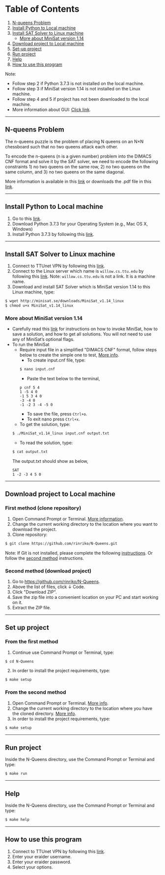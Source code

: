 # Table of Contents
1. [N-queens Problem](#n-queens)
2. [Install Python to Local machine](#install-python)
3. [Install SAT Solver to Linux machine](#install-sat)
    - [More about MiniSat version 1.14](#more-sat)
4. [Download project to Local machine](#download-project)
5. [Set-up project](#set-up-project)
6. [Run project](#run-project)
7. [Help](#help)
8. [How to use this program](#how-to-use)

Note: 
- Follow step 2 if Python 3.7.3 is not installed on the local machine. 
- Follow step 3 if MiniSat version 1.14 is not installed on the Linux machine. 
- Follow step 4 and 5 if project has not been downloaded to the local machine.
- More information about GUI: [Click link](https://realpython.com/python-gui-tkinter/#building-your-first-python-gui-application-with-tkinter).

----------------------------------------------------
## <a name="n-queens"></a> N-queens Problem

The n-queens puzzle is the problem of placing N queens on an N×N chessboard such that no two queens attack each other.
        
To encode the n-queens (n is a given number) problem into the DIMACS CNF format and solve it by the SAT solver, we need to encode the following constraints 
        1) no two queens on the same row, 
        2) no two queens on the same column, and 
        3) no two queens on the same diagonal. 
        
More information is available in this [link](http://htmlpreview.github.io/?https://github.com/rinriko/N-Queens/blob/main/REPORT/index.html) or downloads the .pdf file in this [link](https://github.com/rinriko/N-Queens/blob/main/REPORT/report.pdf).

----------------------------------------------------
## <a name="install-python"></a> Install Python to Local machine
1. Go to this [link](https://www.python.org/downloads/release/python-373/).
2. Download Python 3.7.3 for your Operating System (e.g., Mac OS X, Windows)
3. Install Python 3.7.3 by following this [link](https://realpython.com/installing-python/).
----------------------------------------------------
## <a name="install-sat"></a> Install SAT Solver to Linux machine
1. Connect to TTUnet VPN by following this [link](https://www.askit.ttu.edu/portal/app/portlets/results/viewsolution.jsp?guest=0&solutionid=181128172622147&hypermediatext=null).
2. Connect to the Linux server which name is `willow.cs.ttu.edu` by following this [link](https://www.linuxbabe.com/linux-server/ssh-windows). Note: `willow.cs.ttu.edu` is not a link. It is a machine name.
3. Download and install SAT Solver which is MiniSat version 1.14 to this Linux machine, type: 
```sh
$ wget http://minisat.se/downloads/MiniSat_v1.14_linux
$ chmod u+x MiniSat_v1.14_linux
```
### <a name="more-sat"></a> More about MiniSat version 1.14
- Carefully read this [link](https://dwheeler.com/essays/minisat-user-guide.html) for instructions on how to invoke MiniSat, how to save a solution, and how to get all solutions.
You will not need to use any of MiniSat’s optional flags.
- To run the MiniSat
    - Require input file in a simplified "DIMACS CNF" format, follow steps below to create the simple one to test, [More info](https://linuxize.com/post/how-to-use-nano-text-editor/).
        - To create input.cnf file, type:
        ```sh
        $ nano input.cnf
        ```
        - Paste the text below to the terminal,
        ```
        p cnf 5 4
        1 -5 4 0
        -1 5 3 4 0
        -3 -4 0
        -1 -2 3 -4 -5 0
        ```
        - To save the file, press `Ctrl+o`.
        - To exit nano press `Ctrl+x`.
    - To get the solution, type:
    ```sh
    $ ./MiniSat_v1.14_linux input.cnf output.txt
    ```
    - To read the solution, type:
    ```sh
    $ cat output.txt
    ```
    The output.txt should show as below,
    ```
    SAT
    1 -2 -3 4 5 0
    ```


-----------------------------------------------------
## <a name="download-project"></a> Download project to Local machine
### First method (clone repository)
1. Open Command Prompt or Terminal. [More information](https://www.groovypost.com/howto/open-command-window-terminal-window-specific-folder-windows-mac-linux/).
2. Change the current working directory to the location where you want to download the project.
3. Clone repository:
```sh
$ git clone https://github.com/rinriko/N-Queens.git
```
Note: If Git is not installed, please complete the following [instructions](https://git-scm.com/book/en/v2/Getting-Started-Installing-Git). Or follow the [second method](#second-method) instructions.

### <a name="second-method"></a> Second method (download project)
1. Go to https://github.com/rinriko/N-Queens.
2. Above the list of files, click &#8595; Code.
3. Click "Download ZIP".
4. Save the zip file into a convenient location on your PC and start working on it.
5. Extract the ZIP file.

----------------------------------------------------

## <a name="set-up-project"></a> Set up project
### From the first method
1. Continue use Command Prompt or Terminal, type:
```sh
$ cd N-Queens
```
2. In order to install the project requirements, type:
```sh
$ make setup
```
### From the second method
1. Open Command Prompt or Terminal. [More info](https://www.groovypost.com/howto/open-command-window-terminal-window-specific-folder-windows-mac-linux/).
2. Change the current working directory to the location where you have the cloned directory. [More info](https://www.earthdatascience.org/courses/intro-to-earth-data-science/open-reproducible-science/bash/bash-commands-to-manage-directories-files/#:~:text=Often%2C%20you%20may%20want%20to,to%20check%20the%20new%20path).
3. In order to install the project requirements, type:
```sh
$ make setup
```
----------------------------------------------------

## <a name="run-project"></a> Run project
Inside the N-Queens directory, use the Command Prompt or Terminal and type:

```sh
$ make run
```
----------------------------------------------------
## <a name="help"></a> Help
Inside the N-Queens directory, use the Command Prompt or Terminal and type:
```sh
$ make help
```

----------------------------------------------------

## <a name="how-to-use"></a> How to use this program
1.  Connect to TTUnet VPN by following this [link](https://www.askit.ttu.edu/portal/app/portlets/results/viewsolution.jsp?guest=0&solutionid=181128172622147&hypermediatext=null).
2. Enter your eraider username.
3. Enter your eraider password.
4. Select your options.